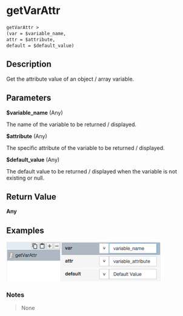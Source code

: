 # getVarAttr

	getVarAttr > 
	(var = $variable_name,
	attr = $attribute,
	default = $default_value)

## Description

Get the attribute value of an object / array variable.

## Parameters

**$variable_name** (Any)

The name of the variable to be returned / displayed.

**$attribute** (Any)

The specific attribute of the variable to be returned / displayed.

**$default_value** (Any)

The default value to be returned / displayed when the variable is not existing or null.

## Return Value

**Any**

## Examples

![](getVarAttr.png?raw=true)

### Notes
> None

